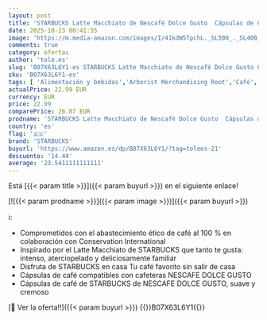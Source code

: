 ```yaml
---
layout: post
title: 'STARBUCKS Latte Macchiato de Nescafé Dolce Gusto  Cápsulas de Café 6 x 12  72 Cápsulas '
date: 2025-10-23 00:41:55
image: 'https://m.media-amazon.com/images/I/41kdW5TpchL._SL500_._SL400_.jpg'
comments: true
category: ofertas
author: 'tole.es'
slug: 'B07X63L6Y1-es STARBUCKS Latte Macchiato de Nescafé Dolce Gusto Cápsulas...'
sku: 'B07X63L6Y1-es'
tags: [ 'Alimentación y bebidas','Arborist Merchandising Root','Café','Café para Dolce Gusto','Café para máquinas Dolce Gusto','Café, té y bebidas','Cápsulas de café','Novedades en Alimentación y bebidas','Self Service','Special Features Stores','dd53b5bc-bcd1-4c9b-ab43-793ed912ccdd_0','dd53b5bc-bcd1-4c9b-ab43-793ed912ccdd_2401','dd53b5bc-bcd1-4c9b-ab43-793ed912ccdd_4501','dd53b5bc-bcd1-4c9b-ab43-793ed912ccdd_7301','dd53b5bc-bcd1-4c9b-ab43-793ed912ccdd_901','dolce','gusto','starbucks','🇪🇸', ]
actualPrice: 22.99 EUR
currency: EUR
price: 22.99
comparePrice: 26.87 EUR
prodname: 'STARBUCKS Latte Macchiato de Nescafé Dolce Gusto  Cápsulas de Café 6 x 12  72 Cápsulas '
country: 'es'
flag: '🇪🇸'
brand: 'STARBUCKS'
buyurl: 'https://www.amazon.es/dp/B07X63L6Y1/?tag=tolees-21'
descuento: '14.44'
average: '23.5411111111111'
---
```


Está [{{< param title >}}]({{< param buyurl >}}) en el siguiente enlace!

[![{{< param prodname >}}]({{< param image >}})]({{< param buyurl >}})

ℹ️:

- Comprometidos con el abastecimiento ético de café al 100 % en colaboración con Conservation International
- Inspirado por el Latte Macchiato de STARBUCKS que tanto te gusta: intenso, aterciopelado y deliciosamente familiar
- Disfruta de STARBUCKS en casa Tu café favorito sin salir de casa
- Cápsulas de café compatibles con cafeteras NESCAFE DOLCE GUSTO
- Cápsulas de café de STARBUCKS de NESCAFE DOLCE GUSTO, suave y cremoso

[🛒 Ver la oferta!!]({{< param buyurl >}})
{{<world>}}B07X63L6Y1{{</world>}}
